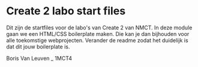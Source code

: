 # Create 2 labo start files

Dit zijn de startfiles voor de labo's van Create 2 van NMCT. In deze module gaan we een HTML/CSS boilerplate maken. Die kan je dan bijhouden voor alle toekomstige webprojecten. Verander de readme zodat het duidelijk is dat dit jouw boilerplate is.

Boris Van Leuven \_ 1MCT4
